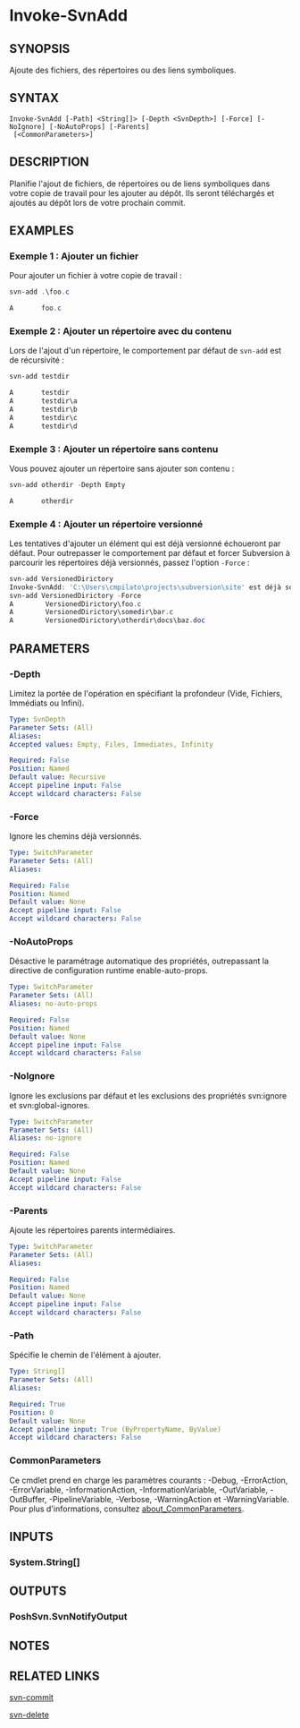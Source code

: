 ﻿---
external help file: PoshSvn.dll-Help.xml
Module Name: PoshSvn
online version: https://www.poshsvn.com/docs/Invoke-SvnAdd/
schema: 2.0.0
---

# Invoke-SvnAdd

## SYNOPSIS

Ajoute des fichiers, des répertoires ou des liens symboliques.

## SYNTAX

```
Invoke-SvnAdd [-Path] <String[]> [-Depth <SvnDepth>] [-Force] [-NoIgnore] [-NoAutoProps] [-Parents]
 [<CommonParameters>]
```

## DESCRIPTION

Planifie l'ajout de fichiers, de répertoires ou de liens symboliques dans votre copie de travail pour les ajouter au dépôt. Ils seront téléchargés et ajoutés au dépôt lors de votre prochain commit.

## EXAMPLES

### Exemple 1 : Ajouter un fichier

Pour ajouter un fichier à votre copie de travail :

```powershell
svn-add .\foo.c

A       foo.c
```

### Exemple 2 : Ajouter un répertoire avec du contenu

Lors de l'ajout d'un répertoire, le comportement par défaut de `svn-add` est de récursivité :

```powershell
svn-add testdir

A       testdir
A       testdir\a
A       testdir\b
A       testdir\c
A       testdir\d
```

### Exemple 3 : Ajouter un répertoire sans contenu

Vous pouvez ajouter un répertoire sans ajouter son contenu :

```powershell
svn-add otherdir -Depth Empty

A       otherdir
```

### Exemple 4 : Ajouter un répertoire versionné

Les tentatives d'ajouter un élément qui est déjà versionné échoueront par défaut. Pour outrepasser le comportement par défaut et forcer Subversion à parcourir les répertoires déjà versionnés, passez l'option `-Force` :

```powershell
svn-add VersionedDirictory
Invoke-SvnAdd: 'C:\Users\cmpilato\projects\subversion\site' est déjà sous contrôle de version.
svn-add VersionedDirictory -Force
A        VersionedDirictory\foo.c
A        VersionedDirictory\somedir\bar.c
A        VersionedDirictory\otherdir\docs\baz.doc
```

## PARAMETERS

### -Depth
Limitez la portée de l'opération en spécifiant la profondeur (Vide, Fichiers, Immédiats ou Infini).

```yaml
Type: SvnDepth
Parameter Sets: (All)
Aliases:
Accepted values: Empty, Files, Immediates, Infinity

Required: False
Position: Named
Default value: Recursive
Accept pipeline input: False
Accept wildcard characters: False
```

### -Force
Ignore les chemins déjà versionnés.

```yaml
Type: SwitchParameter
Parameter Sets: (All)
Aliases:

Required: False
Position: Named
Default value: None
Accept pipeline input: False
Accept wildcard characters: False
```

### -NoAutoProps
Désactive le paramétrage automatique des propriétés, outrepassant la directive de configuration runtime enable-auto-props.

```yaml
Type: SwitchParameter
Parameter Sets: (All)
Aliases: no-auto-props

Required: False
Position: Named
Default value: None
Accept pipeline input: False
Accept wildcard characters: False
```

### -NoIgnore
Ignore les exclusions par défaut et les exclusions des propriétés svn:ignore et svn:global-ignores.

```yaml
Type: SwitchParameter
Parameter Sets: (All)
Aliases: no-ignore

Required: False
Position: Named
Default value: None
Accept pipeline input: False
Accept wildcard characters: False
```

### -Parents
Ajoute les répertoires parents intermédiaires.

```yaml
Type: SwitchParameter
Parameter Sets: (All)
Aliases:

Required: False
Position: Named
Default value: None
Accept pipeline input: False
Accept wildcard characters: False
```

### -Path
Spécifie le chemin de l'élément à ajouter.

```yaml
Type: String[]
Parameter Sets: (All)
Aliases:

Required: True
Position: 0
Default value: None
Accept pipeline input: True (ByPropertyName, ByValue)
Accept wildcard characters: False
```

### CommonParameters
Ce cmdlet prend en charge les paramètres courants : -Debug, -ErrorAction, -ErrorVariable, -InformationAction, -InformationVariable, -OutVariable, -OutBuffer, -PipelineVariable, -Verbose, -WarningAction et -WarningVariable. Pour plus d'informations, consultez [about_CommonParameters](http://go.microsoft.com/fwlink/?LinkID=113216).

## INPUTS

### System.String[]

## OUTPUTS

### PoshSvn.SvnNotifyOutput

## NOTES

## RELATED LINKS

[svn-commit](https://www.poshsvn.com/docs/Invoke-SvnCommit/)

[svn-delete](https://www.poshsvn.com/docs/Invoke-SvnDelete/)
